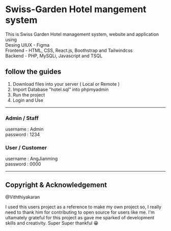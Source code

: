 # Swiss-Garden Hotel mangement system
This is Swiss Garden Hotel management system, website and application using <br>
Desing UIUX - Figma <br>
Frontend - HTML, CSS, React.js, Boothstrap and Tailwindcss <br>
Backend - PHP, MySQLi, Javascript and TSQL <br>

## follow the guides

1. Download files into your server ( Local or Remote ) <br>
2. Import Database "hotel.sql" into phpmyadmin <br>
3. Run the project <br>
4. Login and Use <br>

<hr>
<h3>Admin / Staff</h3>

username : Admin <br>
password : 1234 <br>

<h3>User / Customer</h3>

username : AngJianming<br>
password : 0000<br>
<hr>


## Copyright & Acknowledgement
@Viththiyakaran
<br>

I used this users project as a reference to make my own project so, I really need to thank him for contributing to open source for users like me. I'm ultamately grateful for this project as gave me sparked of development skills and creativity. Super Super thankful &#128513;

